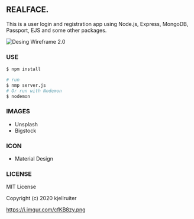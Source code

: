 ## REALFACE.
This is a user login and registration app using Node.js, Express, MongoDB, Passport, EJS and some other packages.

![Desing Wireframe 2.0](https://i.imgur.com/cfKB8zy.png)

### USE
```sh
$ npm install

# run
$ nmp server.js
# Or run with Nodemon
$ nodemon
```
### IMAGES
* Unsplash
* Bigstock

### ICON
* Material Design

### LICENSE
MIT License

Copyright (c) 2020 kjellruiter

https://i.imgur.com/cfKB8zy.png
